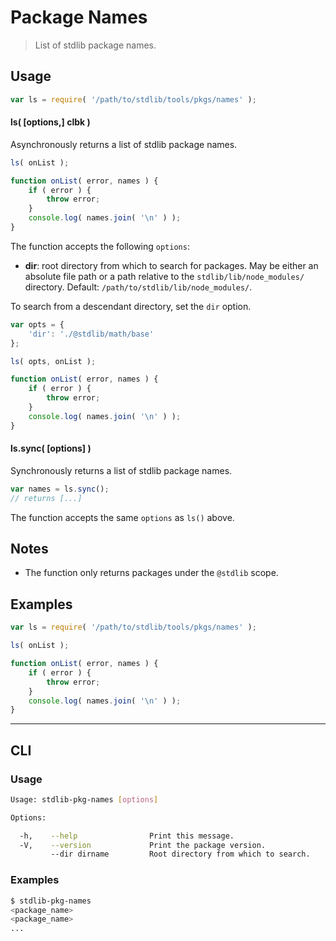 # Package Names

> List of stdlib package names.


<section class="usage">

## Usage

``` javascript
var ls = require( '/path/to/stdlib/tools/pkgs/names' );
```

#### ls( \[options,\] clbk )

Asynchronously returns a list of stdlib package names.

``` javascript
ls( onList );

function onList( error, names ) {
    if ( error ) {
        throw error;
    }
    console.log( names.join( '\n' ) );
}
```

The function accepts the following `options`:

* __dir__: root directory from which to search for packages. May be either an absolute file path or a path relative to the `stdlib/lib/node_modules/` directory. Default: `/path/to/stdlib/lib/node_modules/`.

To search from a descendant directory, set the `dir` option.

``` javascript
var opts = {
    'dir': './@stdlib/math/base'
};

ls( opts, onList );

function onList( error, names ) {
    if ( error ) {
        throw error;
    }
    console.log( names.join( '\n' ) );
}
```


#### ls.sync( \[options\] )

Synchronously returns a list of stdlib package names.

``` javascript
var names = ls.sync();
// returns [...]
```

The function accepts the same `options` as `ls()` above.

<!-- </usage> -->


<section class="notes">

## Notes

* The function only returns packages under the `@stdlib` scope.

<!-- </notes> -->


<section class="examples">

## Examples

``` javascript
var ls = require( '/path/to/stdlib/tools/pkgs/names' );

ls( onList );

function onList( error, names ) {
    if ( error ) {
        throw error;
    }
    console.log( names.join( '\n' ) );
}
```

<!-- </examples> -->


---

<section class="cli">

## CLI

<section class="usage">

### Usage

``` bash
Usage: stdlib-pkg-names [options]

Options:

  -h,    --help                Print this message.
  -V,    --version             Print the package version.
         --dir dirname         Root directory from which to search.
```

<!-- </usage> -->

<section class="examples">

### Examples

``` bash
$ stdlib-pkg-names
<package_name>
<package_name>
...
```

<!-- </examples> -->

<!-- </cli> -->


<section class="links">

<!-- </links> -->
